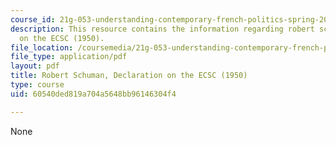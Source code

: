 ```yaml
---
course_id: 21g-053-understanding-contemporary-french-politics-spring-2014
description: This resource contains the information regarding robert schuman, declaration
  on the ECSC (1950).
file_location: /coursemedia/21g-053-understanding-contemporary-french-politics-spring-2014/60540ded819a704a5648bb96146304f4_MIT21G_053S14_RobertSchu.pdf
file_type: application/pdf
layout: pdf
title: Robert Schuman, Declaration on the ECSC (1950)
type: course
uid: 60540ded819a704a5648bb96146304f4

---
```

None